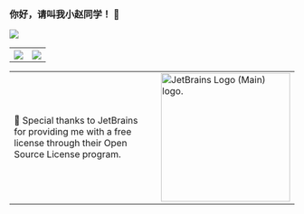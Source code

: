 ### 你好，请叫我小赵同学！ 👋

<img align="center" src="https://github-readme-stats.vercel.app/api?username=imzql&show_icons=true&icon_color=CE1D2D&text_color=718096&bg_color=ffffff&hide_title=true" />

<table>
	<tr>
	<th>
		<a href="https://github.com/anuraghazra/github-readme-stats"><img src="https://github-readme-stats.vercel.app/api?username=Higurashi-kagome&show_icons=true&include_all_commits=true&theme=buefy&hide_border=true" style="max-width: 100%;"></a>
	</th>
	<th>
		<a href="https://github.com/anuraghazra/github-readme-stats"><img src="https://github-readme-stats.vercel.app/api/top-langs/?username=Higurashi-kagome&layout=compact&theme=buefy&hide_border=true" style="max-width: 100%;"></a>
	</th>
	</tr>
	</table>
	<table>
	<tr>
	<td>
		🚀 Special thanks to JetBrains for providing me with a free license through their Open Source License program.
	</td>
	<td>
		<img src="https://resources.jetbrains.com/storage/products/company/brand/logos/jb_beam.png" height="228" alt="JetBrains Logo (Main) logo.">
	</td>
	</tr>
	</table>
